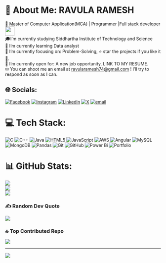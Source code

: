 # 💫 About Me: RAVULA RAMESH
🏦 Master of Computer Application(MCA) | Programmer |Full stack developer <img src="https://media.giphy.com/media/WUlplcMpOCEmTGBtBW/giphy.gif" width="30">
<br>
🎓I’m currently studying Siddhartha Institute of Technology and Science<br>🌱 I’m currently learning Data analyst<br>🎯 I’m currently focusing on: Problem-Solving, ⭐ star the projects if you like it 🤩.<br>🤔 I’m currently open for: A new job opportunity, LINK TO MY RESUME.<br>✉  You can shoot me an email at ravularamesh74@gmail.com ! I’ll try to respond as soon as I can.<br>


## 🌐 Socials:
[![Facebook](https://img.shields.io/badge/Facebook-%231877F2.svg?logo=Facebook&logoColor=white)](https://facebook.com/Ramesh_Johnny) [![Instagram](https://img.shields.io/badge/Instagram-%23E4405F.svg?logo=Instagram&logoColor=white)](https://instagram.com/https://www.instagram.com/the_donquixote_doflammingo?igsh=cjg4dG5uaWxjbHNn) [![LinkedIn](https://img.shields.io/badge/LinkedIn-%230077B5.svg?logo=linkedin&logoColor=white)](https://linkedin.com/in/https://www.linkedin.com/in/ravula-ramesh-88561736a) [![X](https://img.shields.io/badge/X-black.svg?logo=X&logoColor=white)](https://x.com/https://x.com/ramesh982307?t=meLNqtuXmbllIJS0-D-Vig&s=09) [![email](https://img.shields.io/badge/Email-D14836?logo=gmail&logoColor=white)](mailto:ravularamesh74@gmail.com) 

# 💻 Tech Stack:
![C](https://img.shields.io/badge/c-%2300599C.svg?style=for-the-badge&logo=c&logoColor=white) ![C++](https://img.shields.io/badge/c++-%2300599C.svg?style=for-the-badge&logo=c%2B%2B&logoColor=white) ![Java](https://img.shields.io/badge/java-%23ED8B00.svg?style=for-the-badge&logo=openjdk&logoColor=white) ![HTML5](https://img.shields.io/badge/html5-%23E34F26.svg?style=for-the-badge&logo=html5&logoColor=white) ![JavaScript](https://img.shields.io/badge/javascript-%23323330.svg?style=for-the-badge&logo=javascript&logoColor=%23F7DF1E) ![AWS](https://img.shields.io/badge/AWS-%23FF9900.svg?style=for-the-badge&logo=amazon-aws&logoColor=white) ![Angular](https://img.shields.io/badge/angular-%23DD0031.svg?style=for-the-badge&logo=angular&logoColor=white) ![MySQL](https://img.shields.io/badge/mysql-4479A1.svg?style=for-the-badge&logo=mysql&logoColor=white) ![MongoDB](https://img.shields.io/badge/MongoDB-%234ea94b.svg?style=for-the-badge&logo=mongodb&logoColor=white) ![Pandas](https://img.shields.io/badge/pandas-%23150458.svg?style=for-the-badge&logo=pandas&logoColor=white) ![Git](https://img.shields.io/badge/git-%23F05033.svg?style=for-the-badge&logo=git&logoColor=white) ![GitHub](https://img.shields.io/badge/github-%23121011.svg?style=for-the-badge&logo=github&logoColor=white) ![Power Bi](https://img.shields.io/badge/power_bi-F2C811?style=for-the-badge&logo=powerbi&logoColor=black) ![Portfolio](https://img.shields.io/badge/Portfolio-%23000000.svg?style=for-the-badge&logo=firefox&logoColor=#FF7139)
# 📊 GitHub Stats:
![](https://github-readme-stats.vercel.app/api?username=Ravularamesh74&theme=white&hide_border=false&include_all_commits=false&count_private=false)<br/>
![](https://nirzak-streak-stats.vercel.app/?user=Ravularamesh74&theme=white&hide_border=false)<br/>
![](https://github-readme-stats.vercel.app/api/top-langs/?username=Ravularamesh74&theme=white&hide_border=false&include_all_commits=false&count_private=false&layout=compact)

### ✍️ Random Dev Quote
![](https://quotes-github-readme.vercel.app/api?type=horizontal&theme=white)

### 🔝 Top Contributed Repo
![](https://github-contributor-stats.vercel.app/api?username=Ravularamesh74&limit=5&theme=white&combine_all_yearly_contributions=true)

---
[![](https://visitcount.itsvg.in/api?id=Ravularamesh74&icon=0&color=0)](https://visitcount.itsvg.in)

<!-- Proudly created with GPRM ( https://gprm.itsvg.in ) -->
